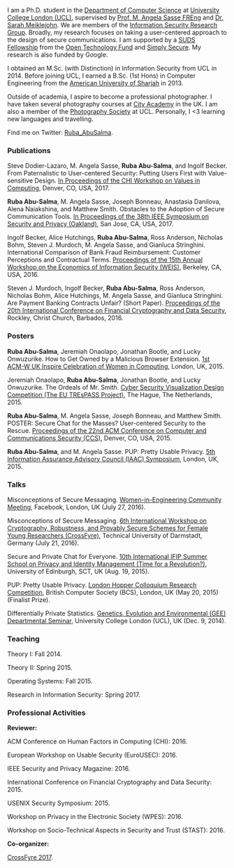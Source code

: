 I am a Ph.D. student in the [Department of Computer Science](http://www.cs.ucl.ac.uk/home/) at [University College London (UCL)](http://www.ucl.ac.uk/), supervised by [Prof. M. Angela Sasse FREng](http://sec.cs.ucl.ac.uk/people/m_angela_sasse/) and [Dr. Sarah Meiklejohn](http://www0.cs.ucl.ac.uk/staff/S.Meiklejohn/). We are members of the [Information Security Research Group](http://sec.cs.ucl.ac.uk/home/). Broadly, my research focuses on taking a user-centered approach to the design of secure communications. I am supported by a [SUDS Fellowship](https://www.opentech.fund/fellowships/suds) from the [Open Technology Fund](https://www.opentech.fund/) and [Simply Secure](https://simplysecure.org/). My research is also funded by Google.

I obtained an M.Sc. (with Distinction) in Information Security from UCL in 2014. Before joining UCL, I earned a B.Sc. (1st Hons) in Computer Engineering from the [American University of Sharjah](https://www.aus.edu/) in 2013.

Outside of academia, I aspire to become a professional photographer. I have taken several photography courses at [City Academy](http://www.city-academy.com/) in the UK. I am also a member of the [Photography Society](http://uclu.org/clubs-societies/photo-society) at UCL. Personally, I <3 learning new languages and travelling.

Find me on Twitter: [Ruba_AbuSalma](https://twitter.com/Ruba_AbuSalma).

### Publications
Steve Dodier-Lazaro, M. Angela Sasse, **Ruba Abu-Salma**, and Ingolf Becker. From Paternalistic to User-centered Security: Putting Users First with Value-sensitive Design. [In Proceedings of the CHI Workshop on Values in Computing](http://www.valuesincomputing.org/), Denver, CO, USA, 2017.

**Ruba Abu-Salma**, M. Angela Sasse, Joseph Bonneau, Anastasia Danilova, Alena Naiakshina, and Matthew Smith. Obstacles to the Adoption of Secure Communication Tools. [In Proceedings of the 38th IEEE Symposium on Security and Privacy (Oakland)](http://www.ieee-security.org/TC/SP2017/index.html), San Jose, CA, USA, 2017.

Ingolf Becker, Alice Hutchings, **Ruba Abu-Salma**, Ross Anderson, Nicholas Bohm, Steven J. Murdoch, M. Angela Sasse, and Gianluca Stringhini. International Comparison of Bank Fraud Reimbursement: Customer Perceptions and Contractual Terms. [Proceedings of the 15th Annual Workshop on the Economics of Information Security (WEIS)](http://weis2016.econinfosec.org), Berkeley, CA, USA, 2016.

Steven J. Murdoch, Ingolf Becker, **Ruba Abu-Salma**, Ross Anderson, Nicholas Bohm, Alice Hutchings, M. Angela Sasse, and Gianluca Stringhini. Are Payment Banking Contracts Unfair? (Short Paper). [Proceedings of the 20th International Conference on Financial Cryptography and Data Security](http://fc16.ifca.ai), Rockley, Christ Church, Barbados, 2016.

### Posters
**Ruba Abu-Salma**, Jeremiah Onaolapo, Jonathan Bootle, and Lucky Onwuzurike. How to Get Owned by a Malicious Browser Extension. [1st ACM-W UK Inspire Celebration of Women in Computing](https://women.acm.org/ACM-W-Connections-2015-10), London, UK, 2015.

Jeremiah Onaolapo, **Ruba Abu-Salma**, Jonathan Bootle, and Lucky Onwuzurike. The Ordeals of Mr. Smith. [Cyber Security Visualization Design Competition (The EU TREsPASS Project)](http://visualisation.trespass-project.eu), The Hague, The Netherlands, 2015.

**Ruba Abu-Salma**, M. Angela Sasse, Joseph Bonneau, and Matthew Smith. POSTER: Secure Chat for the Masses? User-centered Security to the Rescue. [Proceedings of the 22nd ACM Conference on Computer and Communications Security (CCS)](http://www.sigsac.org/ccs/CCS2015/), Denver, CO, USA, 2015.

**Ruba Abu-Salma**, and M. Angela Sasse. PUP: Pretty Usable Privacy. [5th Information Assurance Advisory Council (IAAC) Symposium](http://www.iaac.org.uk/events/symposiums/2015-annual-symposium-the-citizen-in-the-internet-of-things/), London, UK, 2015.

### Talks
Misconceptions of Secure Messaging. [Women-in-Engineering Community Meeting](https://www.facebook.com/groups/1476772579274428/), Facebook, London, UK (July 27, 2016).

Misconceptions of Secure Messaging. [6th International Workshop on Cryptography, Robustness, and Provably Secure Schemes for Female Young Researchers (CrossFyre)](https://www.crossfyre2016.informatik.tu-darmstadt.de/de/home/), Technical University of Darmstadt, Germany (July 21, 2016).

Secure and Private Chat for Everyone. [10th International IFIP Summer School on Privacy and Identity Management (Time for a Revolution?)](http://www.ifip-summerschool.org/previous-schools/), University of Edinburgh, SCT, UK (Aug. 19, 2015).

PUP: Pretty Usable Privacy. [London Hopper Colloquium Research Competition](http://academy.bcs.org/content/london-hopper-2015), British Computer Society (BCS), London, UK (May 20, 2015) (Finalist Prize).

Differentially Private Statistics. [Genetics, Evolution and Environmental (GEE) Departmental Seminar](https://www.ucl.ac.uk/gee/seminars), University College London (UCL), UK (Dec. 9, 2014).

### Teaching
Theory I: Fall 2014.

Theory II: Spring 2015.

Operating Systems: Fall 2015.

Research in Information Security: Spring 2017.

### Professional Activities
**Reviewer:**

ACM Conference on Human Factors in Computing (CHI): 2016.

European Workshop on Usable Security (EuroUSEC): 2016.

IEEE Security and Privacy Magazine: 2016.

International Conference on Financial Cryptography and Data Security: 2015.

USENIX Security Symposium: 2015.

Workshop on Privacy in the Electronic Society (WPES): 2016.

Workshop on Socio-Technical Aspects in Security and Trust (STAST): 2016.

**Co-organizer:**

[CrossFyre 2017](http://crossfyre17.gforge.inria.fr/index.html).
